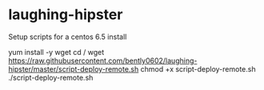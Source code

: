 laughing-hipster
================

Setup scripts for a centos 6.5 install

yum install -y wget
cd /
wget https://raw.githubusercontent.com/bently0602/laughing-hipster/master/script-deploy-remote.sh
chmod +x script-deploy-remote.sh
./script-deploy-remote.sh
